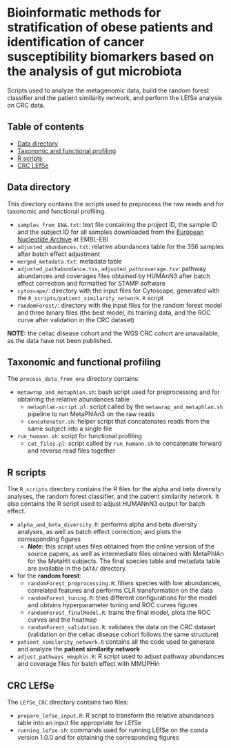 # Bioinformatic methods for stratification of obese patients and identification of cancer susceptibility biomarkers based on the analysis of gut microbiota

Scripts used to analyze the metagenomic data, build the random forest classifier and the patient similarity network, and perform the LEfSe analysis on CRC data.

## Table of contents
* [Data directory](#data-directory)
* [Taxonomic and functional profiling](#taxonomic-and-functional-profiling)
* [R scripts](#R-scripts)
* [CRC LEfSe](#CRC-LEfSe)

## Data directory
This directory contains the scripts used to preprocess the raw reads and for taxonomic and functional profiling.
- `samples_from_ENA.txt`: text file containing the project ID, the sample ID and the subject ID for all samples downloaded from the [European Nucleotide Archive](https://www.ebi.ac.uk/ena/browser/home) at EMBL-EBI
- `adjusted_abundances.txt`: relative abundances table for the 356 samples after batch effect adjustment
- `merged_metadata.txt`: metadata table
- `adjusted_pathabundance.tsv`, `adjusted_pathcoverage.tsv`: pathway abundances and coverages files obtained by HUMAnN3 after batch effect correction and formatted for STAMP software
- `cytoscape/`: directory with the input files for Cytoscape, generated with the `R_scripts/patient_similarity_network.R` script
- `randomForest/`: directory with the input files for the random forest model and three binary files (the best model, its training data, and the ROC curve after validation in the CRC dataset)

**NOTE:** the celiac disease cohort and the WGS CRC cohort are unavailable, as the data have not been published.

## Taxonomic and functional profiling
The `process_data_from_ena` directory contains:
- `metawrap_and_metaphlan.sh`: bash script used for preprocessing and for obtaining the relative abundances table
  - `metaphlan-script.pl`: script called by the `metawrap_and_metaphlan.sh` pipeline to run MetaPhlAn3 on the raw reads
  - `concatenator.sh`: helper script that concatenates reads from the same subject into a single file
- `run_humann.sh`: script for functional profiling 
  - `cat_files.pl`: script called by `run_humann.sh` to concatenate forward and reverse read files together
 
## R scripts
The `R_scripts` directory contains the R files for the alpha and beta diversity analyses, the random forest classifier, and the patient similarity network. It also contains the R script used to adjust HUMANnN3 output for batch effect.
- `alpha_and_beta_diversity.R`: performs alpha and beta diversity analyses, as well as batch effect correction; and plots the corresponding figures
  - **_Note:_** this script uses files obtained from the online version of the source papers, as well as intermediate files obtained with MetaPhlAn for the MetaHit subjects. The final species table and metadata table are available in the `DATA/` directory.
- for the **random forest**:
  - `randomForest_preprocessing.R`: filters species with low abundances, correlated features and performs CLR transformation on the data
  - `randomForest_tuning.R`: tries different configurations for the model and obtains hyperparameter tuning and ROC curves figures 
  - `randomForest_finalModel.R`: trains the final model, plots the ROC curves and the heatmap
  - `randomForest_validation.R`: validates the data on the CRC dataset (validation on the celiac disease cohort follows the same structure)
- `patient_similarity_network.R` contains all the code used to generate and analyze the **patient similarity network**
- `adjust_pathways_mmuphin.R`: R script used to adjust pathway abundances and coverage files for batch effect with MMUPHin

## CRC LEfSe
The `LEfSe_CRC` directory contains two files:
- `prepare_lefse_input.R`: R script to transform the relative abundances table into an input file appropriate for LEfSe
- `running_lefse.sh`: commands used for running LEfSe on the conda version 1.0.0 and for obtaining the corresponding figures
